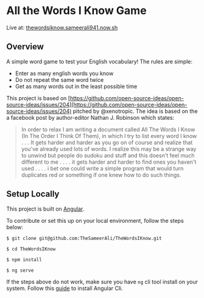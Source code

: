 # All the Words I Know Game

Live at: [thewordsiknow.sameerali941.now.sh](thewordsiknow.sameerali941.now.sh)

## Overview
A simple word game to test your English vocabulary!
The rules are simple:
 - Enter as many english words you know
 - Do not repeat the same word twice
 - Get as many words out in the least possible time

This project is based on [https://github.com/open-source-ideas/open-source-ideas/issues/204](https://github.com/open-source-ideas/open-source-ideas/issues/204) pitched by @xenotropic. The idea is based on the a facebook post by author-editor Nathan J. Robinson which states:
> In order to relax I am writing a document called All The Words I Know (In The Order I Think Of Them), in which I try to list every word I know . . . It gets harder and harder as you go on of course and realize that you've already used lots of words. I realize this may be a strange way to unwind but people do sudoku and stuff and this doesn't feel much different to me . . . . it gets harder and harder to find ones you haven't used . . . . i bet one could write a simple program that would turn duplicates red or something if one knew how to do such things.

## Setup Locally
This project is built on [Angular](https://angular.io/).

To contribute or set this up on your local environment, follow the steps below:
 
 `$ git clone git@github.com:TheSameerAli/TheWordsIKnow.git`

`$ cd TheWordsIKnow`

`$ npm install`

`$ ng serve `

If the steps above do not work, make sure you have `ng` cli tool install on your system. Follow this [guide](https://angular.io/cli) to install Angular Cli.
